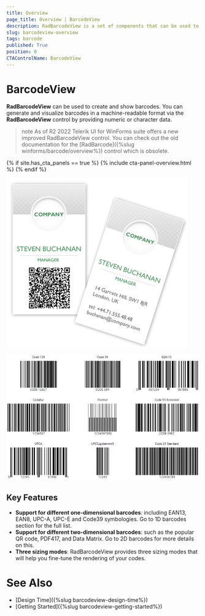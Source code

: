 ```yaml
---
title: Overview
page_title: Overview | BarcodeView
description: RadBarcodeView is a set of components that can be used to create, show and read barcodes. 
slug: barcodeview-overview
tags: barcode
published: True
position: 0 
CTAControlName: BarcodeView
---
```


# BarcodeView

**RadBarcodeView** can be used to create and show barcodes. You can generate and visualize barcodes in a machine-readable format via the **RadBarcodeView** control by providing numeric or character data. 

>note As of R2 2022 Telerik UI for WinForms suite offers a new improved RadBarcodeView control. You can check out the old documentation for the [RadBarcode]({%slug winforms/barcode/overview%}) control which is obsolete.

{% if site.has_cta_panels == true %}
{% include cta-panel-overview.html %}
{% endif %}

![barcodeview-overview 001](images/barcodeview-overview001.png)

![barcodeview-overview 002](images/barcodeview-overview002.png)

## Key Features

* **Support for different one-dimensional barcodes**: including EAN13, EAN8, UPC-A, UPC-E and Code39 symbologies. Go to 1D barcodes section for the full list.
* **Support for different two-dimensional barcodes**: such as the popular QR code, PDF417, and Data Matrix. Go to 2D barcodes for more details on this.
* **Three sizing modes**: RadBarcodeView provides three sizing modes that will help you fine-tune the rendering of your codes.

# See Also

* [Design Time]({%slug barcodeview-design-time%})
* [Getting Started]({%slug barcodeview-getting-started%})
 
        
